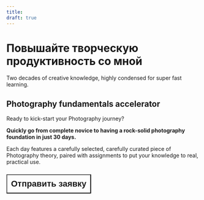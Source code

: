 ```yaml
---
title: 
draft: true
---
```

# Повышайте творческую продуктивность со мной

Two decades of creative knowledge, highly condensed for super fast learning.

## Photography fundamentals accelerator

Ready to kick-start your Photography journey?

**Quickly go from complete novice to having a rock-solid photography foundation in just 30 days.**

Each day features a carefully selected, carefully curated piece of Photography theory, paired with assignments to put your knowledge to real, practical use.

 <div style="display: flex; justify-content: left; cursor: pointer;"> <a href="https://airtable.com/appKysz2KPhsmJ7CC/shrRiqJougbSQDRvP" target="_blank"> <button style=" font-size: 22px; padding: 10px; height: fit-content; margin-top: 10px; margin-bottom: 40px; background: var(--text-accent); font-weight: 600; color: var(--text-on-accent); ">Отправить заявку</button> </a></div> 